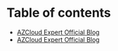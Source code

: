 # Table of contents

* [AZCloud Expert Official Blog](README.md)
* [AZCloud Expert Official Blog](untitled.md)

